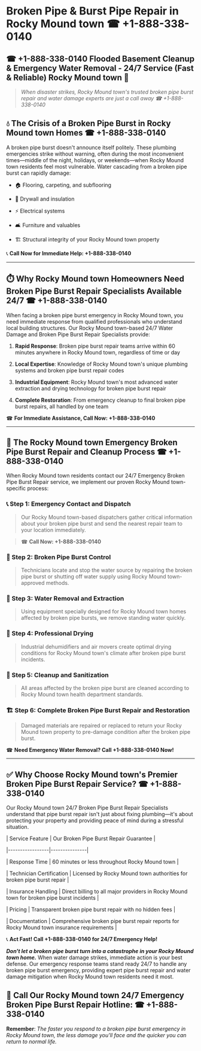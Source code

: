 # Broken Pipe & Burst Pipe Repair in Rocky Mound town ☎ +1-888-338-0140  
## ☎ +1-888-338-0140 Flooded Basement Cleanup & Emergency Water Removal - 24/7 Service (Fast & Reliable) Rocky Mound town 🚨  

> *When disaster strikes, Rocky Mound town's trusted broken pipe burst repair and water damage experts are just a call away ☎ +1-888-338-0140*  

## 💧 The Crisis of a Broken Pipe Burst in Rocky Mound town Homes ☎ +1-888-338-0140  

A broken pipe burst doesn't announce itself politely. These plumbing emergencies strike without warning, often during the most inconvenient times—middle of the night, holidays, or weekends—when Rocky Mound town residents feel most vulnerable. Water cascading from a broken pipe burst can rapidly damage:  

* 🏠 Flooring, carpeting, and subflooring  
* 🧱 Drywall and insulation  
* ⚡ Electrical systems  
* 🛋️ Furniture and valuables  
* 🏗️ Structural integrity of your Rocky Mound town property  

📞 **Call Now for Immediate Help: +1-888-338-0140**  

---  

## ⏱️ Why Rocky Mound town Homeowners Need Broken Pipe Burst Repair Specialists Available 24/7 ☎ +1-888-338-0140  

When facing a broken pipe burst emergency in Rocky Mound town, you need immediate response from qualified professionals who understand local building structures. Our Rocky Mound town-based 24/7 Water Damage and Broken Pipe Burst Repair Specialists provide:  

1. **Rapid Response**: Broken pipe burst repair teams arrive within 60 minutes anywhere in Rocky Mound town, regardless of time or day  
2. **Local Expertise**: Knowledge of Rocky Mound town's unique plumbing systems and broken pipe burst repair codes  
3. **Industrial Equipment**: Rocky Mound town's most advanced water extraction and drying technology for broken pipe burst repair  
4. **Complete Restoration**: From emergency cleanup to final broken pipe burst repairs, all handled by one team  

☎ **For Immediate Assistance, Call Now: +1-888-338-0140**  

---  

## 🔧 The Rocky Mound town Emergency Broken Pipe Burst Repair and Cleanup Process ☎ +1-888-338-0140  

When Rocky Mound town residents contact our 24/7 Emergency Broken Pipe Burst Repair service, we implement our proven Rocky Mound town-specific process:  

### 📞 Step 1: Emergency Contact and Dispatch  
> Our Rocky Mound town-based dispatchers gather critical information about your broken pipe burst and send the nearest repair team to your location immediately.  
> ☎ **Call Now: +1-888-338-0140**  

### 🚿 Step 2: Broken Pipe Burst Control  
> Technicians locate and stop the water source by repairing the broken pipe burst or shutting off water supply using Rocky Mound town-approved methods.  

### 🌊 Step 3: Water Removal and Extraction  
> Using equipment specially designed for Rocky Mound town homes affected by broken pipe bursts, we remove standing water quickly.  

### 💨 Step 4: Professional Drying  
> Industrial dehumidifiers and air movers create optimal drying conditions for Rocky Mound town's climate after broken pipe burst incidents.  

### 🧼 Step 5: Cleanup and Sanitization  
> All areas affected by the broken pipe burst are cleaned according to Rocky Mound town health department standards.  

### 🏗️ Step 6: Complete Broken Pipe Burst Repair and Restoration  
> Damaged materials are repaired or replaced to return your Rocky Mound town property to pre-damage condition after the broken pipe burst.  

☎ **Need Emergency Water Removal? Call +1-888-338-0140 Now!**  

---  

## ✅ Why Choose Rocky Mound town's Premier Broken Pipe Burst Repair Service? ☎ +1-888-338-0140  

Our Rocky Mound town 24/7 Broken Pipe Burst Repair Specialists understand that pipe burst repair isn't just about fixing plumbing—it's about protecting your property and providing peace of mind during a stressful situation.  

| Service Feature | Our Broken Pipe Burst Repair Guarantee |  
|-----------------|---------------|  
| Response Time | 60 minutes or less throughout Rocky Mound town |  
| Technician Certification | Licensed by Rocky Mound town authorities for broken pipe burst repair |  
| Insurance Handling | Direct billing to all major providers in Rocky Mound town for broken pipe burst incidents |  
| Pricing | Transparent broken pipe burst repair with no hidden fees |  
| Documentation | Comprehensive broken pipe burst repair reports for Rocky Mound town insurance requirements |  

📞 **Act Fast! Call +1-888-338-0140 for 24/7 Emergency Help!**  

***Don't let a broken pipe burst turn into a catastrophe in your Rocky Mound town home.*** When water damage strikes, immediate action is your best defense. Our emergency response teams stand ready 24/7 to handle any broken pipe burst emergency, providing expert pipe burst repair and water damage mitigation when Rocky Mound town residents need it most.  

## 📱 Call Our Rocky Mound town 24/7 Emergency Broken Pipe Burst Repair Hotline: ☎ +1-888-338-0140  

**Remember**: *The faster you respond to a broken pipe burst emergency in Rocky Mound town, the less damage you'll face and the quicker you can return to normal life.*
